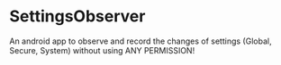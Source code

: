 # SettingsObserver
An android app to observe and record the changes of settings (Global, Secure, System) without using ANY PERMISSION!
